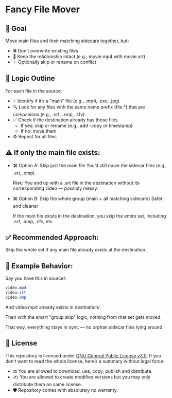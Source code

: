 # Fancy File Mover

## 🎯 Goal

Move main files and their matching sidecars together, but:

* ❌ Don’t overwrite existing files
* 🔄 Keep the relationship intact (e.g., movie.mp4 with movie.srt)
* ✨ Optionally skip or rename on conflict

## 🧠 Logic Outline

For each file in the source:

* 💡 Identify if it’s a "main" file (e.g., .mp4, .exe, .jpg)
* 🔍 Look for any files with the same name prefix (file.*) that are companions (e.g., .srt, .xmp, .sfv)
* ✅ Check if the destination already has those files
  - If yes: skip or rename (e.g., add -copy or timestamp)
  - If no: move them
* ⚙️ Repeat for all files

## ⚠️ If only the main file exists:

* 🛠️ Option A: Skip just the main file
You’d still move the sidecar files (e.g., .srt, .xmp).

  Risk: You end up with a .srt file in the destination without its corresponding video — possibly messy.

* 🛠️ Option B: Skip the whole group (main + all matching sidecars)
Safer and cleaner

  If the main file exists in the destination, you skip the entire set, including .srt, .xmp, .sfv, etc.

## ✅ Recommended Approach:

Skip the whole set if any main file already exists at the destination.

## 🌟 Example Behavior:
Say you have this in source/:
```css
video.mp4
video.srt
video.xmp
```
And video.mp4 already exists in destination/.

Then with the smart "group skip" logic, nothing from that set gets moved.

That way, everything stays in sync — no orphan sidecar files lying around.

## 📃 License

This repository is licensed under [GNU General Public License v3.0](https://github.com/almarshenwan/fancy-file-mover/blob/main/LICENSE). If you don’t want to read the whole license, here’s a summary without legal force:
* ⚖️ You are allowed to download, use, copy, publish and distribute.
* ✍️ You are allowed to create modified versions but you may only distribute them on same license.
* 🛡️ Repository comes with absolutely no warranty.
